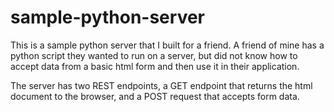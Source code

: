 # sample-python-server

This is a sample python server that I built for a friend. A friend of mine has a python script they wanted to run on a server, but did not know how to accept data from a basic html form and then use it in their application.

The server has two REST endpoints, a GET endpoint that returns the html document to the browser, and a POST request that accepts form data. 

